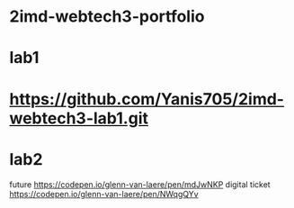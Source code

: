 # 2imd-webtech3-portfolio
# lab1
# https://github.com/Yanis705/2imd-webtech3-lab1.git

# lab2
future
https://codepen.io/glenn-van-laere/pen/mdJwNKP
digital ticket
https://codepen.io/glenn-van-laere/pen/NWqgQYv